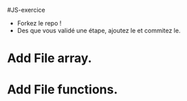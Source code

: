 #JS-exercice

* Forkez le repo !
* Des que vous validé une étape, ajoutez le et commitez le.

# Add File array.
# Add File functions.
